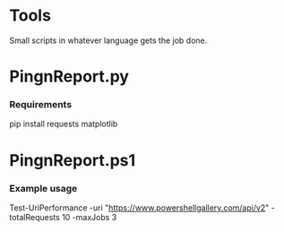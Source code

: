 # Tools
Small scripts in whatever language gets the job done. 



# PingnReport.py 

### Requirements
pip install requests matplotlib


# PingnReport.ps1 
### Example usage
Test-UriPerformance -uri "https://www.powershellgallery.com/api/v2" -totalRequests 10 -maxJobs 3
